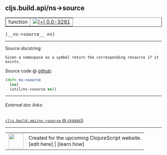 ## cljs.build.api/ns->source



 <table border="1">
<tr>
<td>function</td>
<td><a href="https://github.com/cljsinfo/cljs-api-docs/tree/0.0-3291"><img valign="middle" alt="[+] 0.0-3291" title="Added in 0.0-3291" src="https://img.shields.io/badge/+-0.0--3291-lightgrey.svg"></a> </td>
</tr>
</table>


 <samp>
(__ns->source__ ns)<br>
</samp>

---





Source docstring:

```
Given a namespace as a symbol return the corresponding resource if it exists.
```


Source code @ [github](https://github.com/clojure/clojurescript/blob/r1.7.166/src/main/clojure/cljs/build/api.clj#L125-L128):

```clj
(defn ns->source
  [ns]
  (util/ns->source ns))
```

<!--
Repo - tag - source tree - lines:

 <pre>
clojurescript @ r1.7.166
└── src
    └── main
        └── clojure
            └── cljs
                └── build
                    └── <ins>[api.clj:125-128](https://github.com/clojure/clojurescript/blob/r1.7.166/src/main/clojure/cljs/build/api.clj#L125-L128)</ins>
</pre>

-->

---



###### External doc links:

[`cljs.build.api/ns->source` @ crossclj](http://crossclj.info/fun/cljs.build.api/ns-%3Esource.html)<br>

---

 <table>
<tr><td>
<img valign="middle" align="right" width="48px" src="http://i.imgur.com/Hi20huC.png">
</td><td>
Created for the upcoming ClojureScript website.<br>
[edit here] | [learn how]
</td></tr></table>

[edit here]:https://github.com/cljsinfo/cljs-api-docs/blob/master/cljsdoc/cljs.build.api/ns-GTsource.cljsdoc
[learn how]:https://github.com/cljsinfo/cljs-api-docs/wiki/cljsdoc-files

<!--

This information was too distracting to show to readers, but I'll leave it
commented here since it is helpful to:

- pretty-print the data used to generate this document
- and show how to retrieve that data



The API data for this symbol:

```clj
{:ns "cljs.build.api",
 :name "ns->source",
 :signature ["[ns]"],
 :history [["+" "0.0-3291"]],
 :type "function",
 :full-name-encode "cljs.build.api/ns-GTsource",
 :source {:code "(defn ns->source\n  [ns]\n  (util/ns->source ns))",
          :title "Source code",
          :repo "clojurescript",
          :tag "r1.7.166",
          :filename "src/main/clojure/cljs/build/api.clj",
          :lines [125 128]},
 :full-name "cljs.build.api/ns->source",
 :docstring "Given a namespace as a symbol return the corresponding resource if it exists."}

```

Retrieve the API data for this symbol:

```clj
;; from Clojure REPL
(require '[clojure.edn :as edn])
(-> (slurp "https://raw.githubusercontent.com/cljsinfo/cljs-api-docs/catalog/cljs-api.edn")
    (edn/read-string)
    (get-in [:symbols "cljs.build.api/ns->source"]))
```

-->
